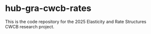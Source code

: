 # hub-gra-cwcb-rates
This is the code repository for the 2025 Elasticity and Rate Structures CWCB research project.
